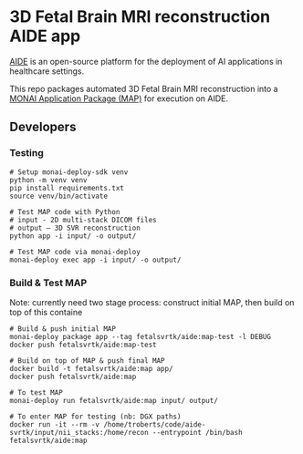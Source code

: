 # 3D Fetal Brain MRI reconstruction AIDE app

[AIDE](https://www.aicentre.co.uk/platforms#view1) is an open-source platform for the deployment of AI applications in healthcare settings.

This repo packages automated 3D Fetal Brain MRI reconstruction into a [MONAI Application Package (MAP)](https://github.com/Project-MONAI/monai-deploy) for execution on AIDE.

## Developers

### Testing

```shell
# Setup monai-deploy-sdk venv
python -m venv venv
pip install requirements.txt
source venv/bin/activate

# Test MAP code with Python
# input - 2D multi-stack DICOM files
# output – 3D SVR reconstruction
python app -i input/ -o output/

# Test MAP code via monai-deploy
monai-deploy exec app -i input/ -o output/
```

### Build & Test MAP

Note: currently need two stage process: construct initial MAP, then build on top of this containe

```shell
# Build & push initial MAP
monai-deploy package app --tag fetalsvrtk/aide:map-test -l DEBUG
docker push fetalsvrtk/aide:map-test

# Build on top of MAP & push final MAP
docker build -t fetalsvrtk/aide:map app/
docker push fetalsvrtk/aide:map

# To test MAP
monai-deploy run fetalsvrtk/aide:map input/ output/

# To enter MAP for testing (nb: DGX paths)
docker run -it --rm -v /home/troberts/code/aide-svrtk/input/nii_stacks:/home/recon --entrypoint /bin/bash fetalsvrtk/aide:map
```